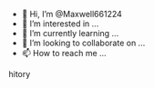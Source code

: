 - 👋 Hi, I’m @Maxwell661224
- 👀 I’m interested in ...
- 🌱 I’m currently learning ...
- 💞️ I’m looking to collaborate on ...
- 📫 How to reach me ...

<!---
Maxwell661224/Maxwell661224 is a ✨ special ✨ repository because its `README.md` (this file) appears on your GitHub profile.
You can click the Preview link to take a look at your changes.
--->hitory

